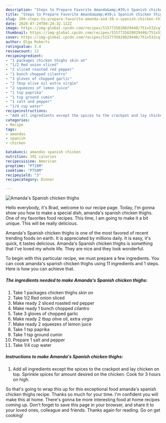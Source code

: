 ```yaml
---
description: "Steps to Prepare Favorite Amanda&amp;#39;s Spanish chicken thighs"
title: "Steps to Prepare Favorite Amanda&amp;#39;s Spanish chicken thighs"
slug: 209-steps-to-prepare-favorite-amanda-and-39-s-spanish-chicken-thighs
date: 2020-07-24T04:24:32.112Z
image: https://img-global.cpcdn.com/recipes/5157735828029440/751x532cq70/amandas-spanish-chicken-thighs-recipe-main-photo.jpg
thumbnail: https://img-global.cpcdn.com/recipes/5157735828029440/751x532cq70/amandas-spanish-chicken-thighs-recipe-main-photo.jpg
cover: https://img-global.cpcdn.com/recipes/5157735828029440/751x532cq70/amandas-spanish-chicken-thighs-recipe-main-photo.jpg
author: Olga Roberts
ratingvalue: 3.4
reviewcount: 13
recipeingredient:
- "1 packages chicken thighs skin on"
- "1/2 Red onion sliced"
- "2 sliced roasted red pepper"
- "1 bunch chopped cilantro"
- "3 gloves of chopped garlic"
- "2 tbsp olive oil extra virgin"
- "2 squeezes of lemon juice"
- "1 tsp paprika"
- "1 tsp ground cumin"
- "1 salt and pepper"
- "1/4 cup water"
recipeinstructions:
- "Add all ingredients except the spices to the crackpot and lay chicken on top. Sprinkle spices for amount desired on the chicken. Cook for 3 hours on high."
categories:
- Recipe
tags:
- amandas
- spanish
- chicken

katakunci: amandas spanish chicken 
nutrition: 191 calories
recipecuisine: American
preptime: "PT28M"
cooktime: "PT58M"
recipeyield: "3"
recipecategory: Dinner

---
```



![Amanda&#39;s Spanish chicken thighs](https://img-global.cpcdn.com/recipes/5157735828029440/751x532cq70/amandas-spanish-chicken-thighs-recipe-main-photo.jpg)

Hello everybody, it's Brad, welcome to our recipe page. Today, I'm gonna show you how to make a special dish, amanda&#39;s spanish chicken thighs. One of my favorites food recipes. This time, I am going to make it a bit unique. This will be really delicious.



Amanda&#39;s Spanish chicken thighs is one of the most favored of recent trending foods on earth. It is appreciated by millions daily. It is easy, it's quick, it tastes delicious. Amanda&#39;s Spanish chicken thighs is something that I've loved my whole life. They are nice and they look wonderful.


To begin with this particular recipe, we must prepare a few ingredients. You can cook amanda&#39;s spanish chicken thighs using 11 ingredients and 1 steps. Here is how you can achieve that.

##### The ingredients needed to make Amanda&#39;s Spanish chicken thighs:

1. Take 1 packages chicken thighs skin on
1. Take 1/2 Red onion sliced
1. Make ready 2 sliced roasted red pepper
1. Make ready 1 bunch chopped cilantro
1. Take 3 gloves of chopped garlic
1. Make ready 2 tbsp olive oil, extra virgin
1. Make ready 2 squeezes of lemon juice
1. Take 1 tsp paprika
1. Take 1 tsp ground cumin
1. Prepare 1 salt and pepper
1. Take 1/4 cup water




##### Instructions to make Amanda&#39;s Spanish chicken thighs:

1. Add all ingredients except the spices to the crackpot and lay chicken on top. Sprinkle spices for amount desired on the chicken. Cook for 3 hours on high.




So that's going to wrap this up for this exceptional food amanda&#39;s spanish chicken thighs recipe. Thanks so much for your time. I'm confident you will make this at home. There's gonna be more interesting food at home recipes coming up. Don't forget to save this page in your browser, and share it to your loved ones, colleague and friends. Thanks again for reading. Go on get cooking!
